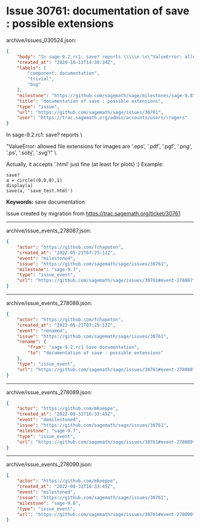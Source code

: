 # Issue 30761: documentation of save : possible extensions

archive/issues_030524.json:
```json
{
    "body": "In sage-9.2.rc1: save? reports \\\\\n \n\"ValueError: allowed file extensions for images are '.eps', '.pdf', '.pgf', '.png', '.ps', '.sobj', '.svg'!\" \\\\\n\nActually, it accepts '.html' just fine (at least for plots) :) \nExample:\n\n```\nsave?\na = circle((0,0,0),1)\ndisplay(a)\nsave(a, 'save_test.html')\n```\n\n\n**Keywords:** save documentation\n\nIssue created by migration from https://trac.sagemath.org/ticket/30761\n\n",
    "created_at": "2020-10-13T14:30:34Z",
    "labels": [
        "component: documentation",
        "trivial",
        "bug"
    ],
    "milestone": "https://github.com/sagemath/sage/milestones/sage-9.8",
    "title": "documentation of save : possible extensions",
    "type": "issue",
    "url": "https://github.com/sagemath/sage/issues/30761",
    "user": "https://trac.sagemath.org/admin/accounts/users/rrogers"
}
```
In sage-9.2.rc1: save? reports \\
 
"ValueError: allowed file extensions for images are '.eps', '.pdf', '.pgf', '.png', '.ps', '.sobj', '.svg'!" \\

Actually, it accepts '.html' just fine (at least for plots) :) 
Example:

```
save?
a = circle((0,0,0),1)
display(a)
save(a, 'save_test.html')
```


**Keywords:** save documentation

Issue created by migration from https://trac.sagemath.org/ticket/30761





---

archive/issue_events_278087.json:
```json
{
    "actor": "https://github.com/fchapoton",
    "created_at": "2022-05-21T07:25:12Z",
    "event": "milestoned",
    "issue": "https://github.com/sagemath/sage/issues/30761",
    "milestone": "sage-9.7",
    "type": "issue_event",
    "url": "https://github.com/sagemath/sage/issues/30761#event-278087"
}
```



---

archive/issue_events_278088.json:
```json
{
    "actor": "https://github.com/fchapoton",
    "created_at": "2022-05-21T07:25:12Z",
    "event": "renamed",
    "issue": "https://github.com/sagemath/sage/issues/30761",
    "rename": {
        "from": "sage-9.2.rc1 Save documentation",
        "to": "documentation of save : possible extensions"
    },
    "type": "issue_event",
    "url": "https://github.com/sagemath/sage/issues/30761#event-278088"
}
```



---

archive/issue_events_278089.json:
```json
{
    "actor": "https://github.com/mkoeppe",
    "created_at": "2022-08-31T16:33:45Z",
    "event": "demilestoned",
    "issue": "https://github.com/sagemath/sage/issues/30761",
    "milestone": "sage-9.7",
    "type": "issue_event",
    "url": "https://github.com/sagemath/sage/issues/30761#event-278089"
}
```



---

archive/issue_events_278090.json:
```json
{
    "actor": "https://github.com/mkoeppe",
    "created_at": "2022-08-31T16:33:45Z",
    "event": "milestoned",
    "issue": "https://github.com/sagemath/sage/issues/30761",
    "milestone": "sage-9.8",
    "type": "issue_event",
    "url": "https://github.com/sagemath/sage/issues/30761#event-278090"
}
```
